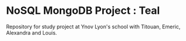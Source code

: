 # NoSQL MongoDB Project : Teal

Repository for study project at Ynov Lyon's school with Titouan, Emeric, Alexandra and Louis.
